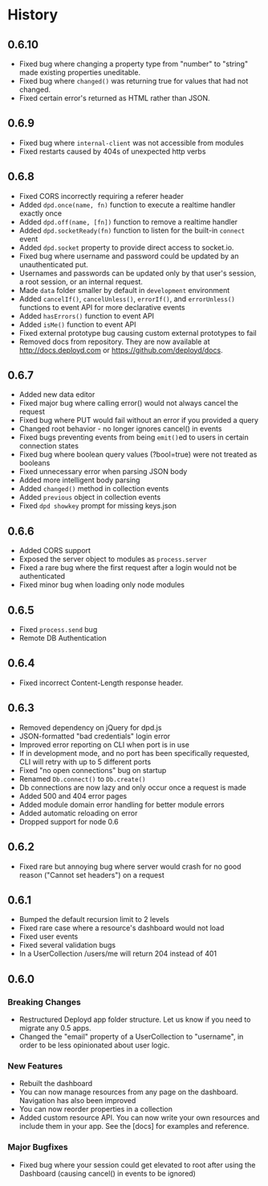 # History

## 0.6.10
- Fixed bug where changing a property type from "number" to "string" made existing properties uneditable.
- Fixed bug where `changed()` was returning true for values that had not changed.
- Fixed certain error's returned as HTML rather than JSON.

## 0.6.9 

 - Fixed bug where `internal-client` was not accessible from modules
 - Fixed restarts caused by 404s of unexpected http verbs

## 0.6.8

 - Fixed CORS incorrectly requiring a referer header
 - Added `dpd.once(name, fn)` function to execute a realtime handler exactly once
 - Added `dpd.off(name, [fn])` function to remove a realtime handler
 - Added `dpd.socketReady(fn)` function to listen for the built-in `connect` event
 - Added `dpd.socket` property to provide direct access to socket.io.
 - Fixed bug where username and password could be updated by an unauthenticated put.
  - Usernames and passwords can be updated only by that user's session, a root session, or an internal request.
 - Made `data` folder smaller by default in `development` environment
 - Added `cancelIf()`, `cancelUnless()`, `errorIf()`, and `errorUnless()` functions to event API for more declarative events
 - Added `hasErrors()` function to event API
 - Added `isMe()` function to event API
 - Fixed external prototype bug causing custom external prototypes to fail
 - Removed docs from repository. They are now available at http://docs.deployd.com or https://github.com/deployd/docs.


## 0.6.7

 - Added new data editor
 - Fixed major bug where calling error() would not always cancel the request
 - Fixed bug where PUT would fail without an error if you provided a query
 - Changed root behavior - no longer ignores cancel() in events
 - Fixed bugs preventing events from being `emit()`ed to users in certain connection states
 - Fixed bug where boolean query values (?bool=true) were not treated as booleans
 - Fixed unnecessary error when parsing JSON body
 - Added more intelligent body parsing
 - Added `changed()` method in collection events
 - Added `previous` object in collection events
 - Fixed `dpd showkey` prompt for missing keys.json

## 0.6.6
 
 - Added CORS support
 - Exposed the server object to modules as `process.server`
 - Fixed a rare bug where the first request after a login would not be authenticated
 - Fixed minor bug when loading only node modules

## 0.6.5
 
 - Fixed `process.send` bug
 - Remote DB Authentication

## 0.6.4

 - Fixed incorrect Content-Length response header.

## 0.6.3

 - Removed dependency on jQuery for dpd.js
 - JSON-formatted "bad credentials" login error
 - Improved error reporting on CLI when port is in use
 - If in development mode, and no port has been specifically requested, CLI will retry with up to 5 different ports
 - Fixed "no open connections" bug on startup
 - Renamed `Db.connect()` to `Db.create()`
 - Db connections are now lazy and only occur once a request is made
 - Added 500 and 404 error pages
 - Added module domain error handling for better module errors
 - Added automatic reloading on error
 - Dropped support for node 0.6

## 0.6.2

 - Fixed rare but annoying bug where server would crash for no good reason ("Cannot set headers") on a request

## 0.6.1

 - Bumped the default recursion limit to 2 levels
 - Fixed rare case where a resource's dashboard would not load
 - Fixed user events
 - Fixed several validation bugs
 - In a UserCollection /users/me will return 204 instead of 401

## 0.6.0

### Breaking Changes
 - Restructured Deployd app folder structure. Let us know if you need to migrate any 0.5 apps.
 - Changed the "email" property of a UserCollection to "username", in order to be less opinionated about user logic.

### New Features
 - Rebuilt the dashboard
  - You can now manage resources from any page on the dashboard. Navigation has also been improved
  - You can now reorder properties in a collection
 - Added custom resource API. You can now write your own resources and include them in your app. See the [docs] for examples and reference.

### Major Bugfixes
 - Fixed bug where your session could get elevated to root after using the Dashboard (causing cancel() in events to be ignored)